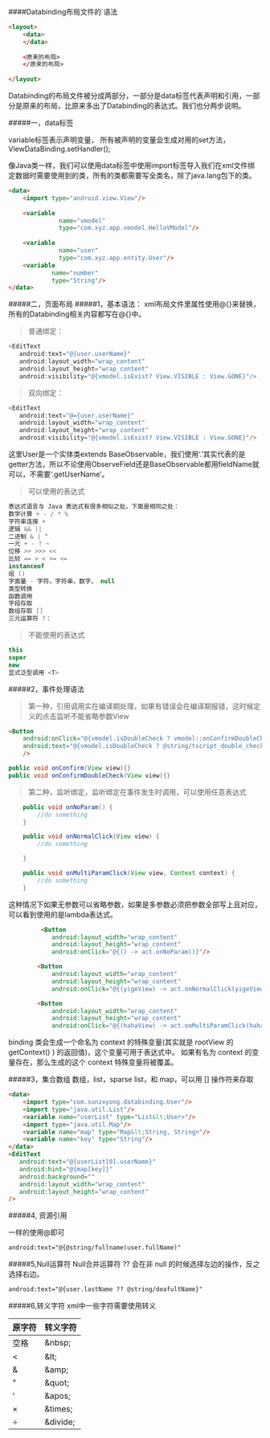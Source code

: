 ####Databinding布局文件的 语法
```html
<layout>
	<data>
	</data>
	
	<原来的布局>
	</原来的布局>
	
</layout>
```
Databinding的布局文件被分成两部分，一部分是data标签代表声明和引用，一部分是原来的布局，比原来多出了Databinding的表达式。我们也分两步说明。

#####一，data标签

variable标签表示声明变量， 所有被声明的变量会生成对用的set方法，ViewDataBinding.setHandler();


像Java类一样，我们可以使用data标签中使用import标签导入我们在xml文件绑定数据时需要使用到的类，所有的类都需要写全类名，除了java.lang包下的类。

```html
<data>
    <import type="android.view.View"/>
    
    <variable 
    		  name="vmodel"
    		  type="com.xyz.app.vmodel.HelloVModel"/>
    		  
    <variable 
    		  name="user"
    		  type="com.xyz.app.entity.User"/>		  
    <variable
            name="number"
            type="String"/>
</data>
```

#####二，页面布局
#####1，基本语法：
xml布局文件里属性使用@{}来替换，所有的Databinding相关内容都写在@{}中。
>普通绑定：


```Java
<EditText
   android:text="@{user.userName}"
   android:layout_width="wrap_content"
   android:layout_height="wrap_content"
   android:visibility="@{vmodel.isExist? View.VISIBLE : View.GONE}"/>
```
>双向绑定：

```Java
<EditText
   android:text="@={user.userName}"
   android:layout_width="wrap_content"
   android:layout_height="wrap_content"
   android:visibility="@{vmodel.isExist? View.VISIBLE : View.GONE}"/>
```
这里User是一个实体类extends BaseObservable，我们使用‘.’其实代表的是getter方法，所以不论使用ObserveField还是BaseObservable都用fieldName就可以，不需要‘.getUserName’。

>可以使用的表达式

```java
表达式语言与 Java 表达式有很多相似之处。下面是相同之处：
数学计算 + - / * %
字符串连接 +
逻辑 && ||
二进制 & | ^
一元 + - ! ~
位移 >> >>> <<
比较 == > < >= <=
instanceof
组 ()
字面量 - 字符，字符串，数字， null
类型转换
函数调用
字段存取
数组存取 []
三元运算符 ?：
```
>不能使用的表达式

```java
this
super
new
显式泛型调用 <T>
```
#####2，事件处理语法
>第一种，引用调用实在编译期处理，如果有错误会在编译期报错，这时候定义的点击监听不能省略参数View

```html
<Button
	android:onClick="@{vmodel.isDoubleCheck ? vmodel::onConfirmDoubleCheck : vmodel :: onConfirm}"
	android:text="@{vmodel.isDoubleCheck ? @string/tscript_double_check : @string/tscript_confirm }"
	/>
```

```java
public void onConfirm(View view){}
public void onConfirmDoubleCheck(View view){}
```


>第二种，监听绑定，监听绑定在事件发生时调用，可以使用任意表达式

```java
	public void onNoParam() {
        //do something
    }

    public void onNormalClick(View view) {
        //do something

    }

    public void onMultiParamClick(View view, Context context) {
        //do something
    }
```

这种情况下如果无参数可以省略参数，如果是多参数必须把参数全部写上且对应，可以看到使用的是lambda表达式。

```html
		 <Button
            android:layout_width="wrap_content"
            android:layout_height="wrap_content"
            android:onClick="@{() -> act.onNoParam()}"/>

        <Button
            android:layout_width="wrap_content"
            android:layout_height="wrap_content"
            android:onClick="@{(yigeView) -> act.onNormalClick(yigeView)}"/>

        <Button
            android:layout_width="wrap_content"
            android:layout_height="wrap_content"
            android:onClick="@{(hahaView) -> act.onMultiParamClick(hahaView,context)}"/>
```
binding 类会生成一个命名为 context 的特殊变量(其实就是 rootView 的 getContext() ) 的返回值)，这个变量可用于表达式中。 如果有名为 context 的变量存在，那么生成的这个 context 特殊变量将被覆盖。

#####3，集合数组
数组，list，sparse list，和 map，可以用 [] 操作符来存取


```html
<data>
    <import type="com.sunzxyong.databinding.User"/>
    <import type="java.util.List"/>
    <variable name="userList" type="List&lt;User>"/>
    <import type="java.util.Map"/>
    <variable name="map" type="Map&lt;String, String>"/>
    <variable name="key" type="String"/>
</data>
<EditText
   android:text="@{userList[0].userName}"
   android:hint="@{map[key]}"
   android:background=""
   android:layout_width="wrap_content"
   android:layout_height="wrap_content"
/>
```
#####4, 资源引用

一样的使用@即可


```html
android:text="@{@string/fullname(user.fullName)"
```
#####5,Null运算符
Null合并运算符 ?? 会在非 null 的时候选择左边的操作，反之选择右边。


```html
android:text="@{user.lastName ?? @string/deafultName}"
```
#####6,转义字符
xml中一些字符需要使用转义

原字符       | 转义字符        
--------------------|------------------|
空格     | \&nbsp;   | 
<       | \&lt;     |
&       | \&amp;    | 
"       | \&quot;   | 
‘       | \&apos;   | 
×       | \&times;  |
÷       | \&divide; |
